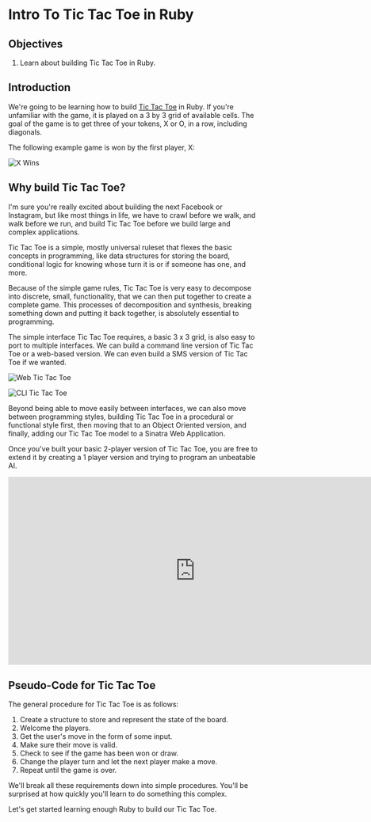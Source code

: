 # Intro To Tic Tac Toe in Ruby

## Objectives

1. Learn about building Tic Tac Toe in Ruby.

## Introduction

We're going to be learning how to build [Tic Tac Toe](https://en.wikipedia.org/wiki/Tic-tac-toe) in Ruby. If you're unfamiliar with the game, it is played on a 3 by 3 grid of available cells. The goal of the game is to get three of your tokens, X or O, in a row, including diagonals.

The following example game is won by the first player, X:

![X Wins](https://upload.wikimedia.org/wikipedia/commons/thumb/1/1b/Tic-tac-toe-game-1.svg/958px-Tic-tac-toe-game-1.svg.png)

## Why build Tic Tac Toe?

I'm sure you're really excited about building the next Facebook or Instagram, but like most things in life, we have to crawl before we walk, and walk before we run, and build Tic Tac Toe before we build large and complex applications.

Tic Tac Toe is a simple, mostly universal ruleset that flexes the basic concepts in programming, like data structures for storing the board, conditional logic for knowing whose turn it is or if someone has one, and more.

Because of the simple game rules, Tic Tac Toe is very easy to decompose into discrete, small, functionality, that we can then put together to create a complete game. This processes of decomposition and synthesis, breaking something down and putting it back together, is absolutely essential to programming.

The simple interface Tic Tac Toe requires, a basic 3 x 3 grid, is also easy to port to multiple interfaces. We can build a command line version of Tic Tac Toe or a web-based version. We can even build a SMS version of Tic Tac Toe if we wanted.

![Web Tic Tac Toe](https://dl.dropboxusercontent.com/s/q3yyuquszgh5g4y/2015-09-29%20at%2010.45%20AM.png)

![CLI Tic Tac Toe](https://dl.dropboxusercontent.com/s/71iskdi76syyqhb/2015-09-29%20at%2010.46%20AM.png)

Beyond being able to move easily between interfaces, we can also move between programming styles, building Tic Tac Toe in a procedural or functional style first, then moving that to an Object Oriented version, and finally, adding our Tic Tac Toe model to a Sinatra Web Application.

Once you've built your basic 2-player version of Tic Tac Toe, you are free to extend it by creating a 1 player version and trying to program an unbeatable AI.

<iframe width="753" height="380" src="https://www.youtube.com/embed/F7qOV8xonfY?rel=0&amp;showinfo=0" frameborder="0" allowfullscreen></iframe>

## Pseudo-Code for Tic Tac Toe

The general procedure for Tic Tac Toe is as follows:

1. Create a structure to store and represent the state of the board.
2. Welcome the players.
3. Get the user's move in the form of some input.
4. Make sure their move is valid.
5. Check to see if the game has been won or draw.
6. Change the player turn and let the next player make a move.
7. Repeat until the game is over.

We'll break all these requirements down into simple procedures. You'll be surprised at how quickly you'll learn to do something this complex.

Let's get started learning enough Ruby to build our Tic Tac Toe.
